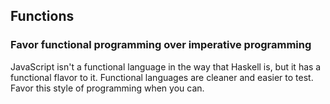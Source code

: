 ## **Functions**
### Favor functional programming over imperative programming

JavaScript isn't a functional language in the way that Haskell is, but it has a functional flavor to it. Functional languages are cleaner and easier to test. Favor this style of programming when you can.